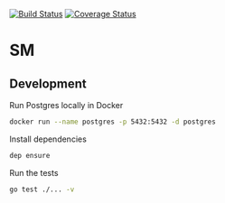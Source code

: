 [![Build Status](https://travis-ci.org/dotchev/sm.svg?branch=master)](https://travis-ci.org/dotchev/sm)
[![Coverage Status](https://coveralls.io/repos/github/dotchev/sm/badge.svg?branch=master)](https://coveralls.io/github/dotchev/sm?branch=master)

# SM

## Development

Run Postgres locally in Docker
```sh
docker run --name postgres -p 5432:5432 -d postgres
```
Install dependencies
```sh
dep ensure
```
Run the tests
```sh
go test ./... -v
```

